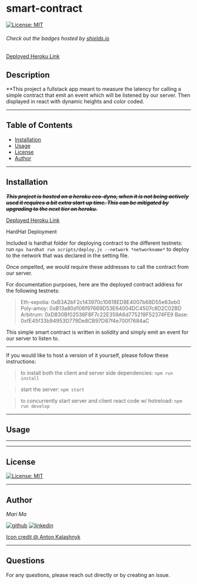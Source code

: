 # smart-contract



[![License: MIT](https://img.shields.io/badge/License-MIT-yellow.svg)](https://opensource.org/licenses/MIT)
  
  ###### Check out the badges hosted by [shields.io](https://shields.io/)

 [Deployed Heroku Link](https://smart-contract-latency-2881eb8bf0c3.herokuapp.com/)
  
  ## Description
  **This project a fullstack app meant to measure the latency for calling a simple contract that emit an event which will be listened by our server. Then displayed in react with dynamic heights and color coded.

  ***

  ## Table of Contents
  - [Installation](#installation)
  - [Usage](#usage)
  - [License](#license)
  - [Author](#author)

  ***

  ## Installation

  ~~***This project is hosted on a heroku eco-dyno, when it is not being actively used it requires a bit extra start up time. This can be mitigated by upgrading to the next tier on heroku.***~~
  
  [Deployed Heroku Link](https://smart-contract-latency-2881eb8bf0c3.herokuapp.com/)

  HardHat Deployment

  Included is hardhat folder for deploying contract to the different testnets: run `npx hardhat run scripts/deploy.js --network *networkname*` to deploy to the network that was declared in the setting file.

  Once ompelted, we would require these addresses to call the contract from our server.

  For documentation purposes, here are the deployed contract address for the following testnets:
  > Eth-sepolia: 0xB3A2bF2c143970c10618ED8E4007b68D55e63eb0
  > Poly-amoy: 0xB13a80d106f97669D53E64004DC4507c8D2C02BD
  > Arbitrum: 0xD830Bf02536F8F7c22E359A6d775219F52374FE9
  > Base: 0xfE45f33b94953D779De8CB97D87f4e700f7684aC

  This simple smart contract is written in solidity and simply emit an event for our server to listen to.

  ***
  
  If you would like to host a version of it yourself, please follow these instructions:

  > to install both the client and server side dependencies: `npm run install`

  > start the server: `npm start`

  > to concurrently start server and client react code w/ hotreload: `npm run develop`

  ***
  ## Usage

  
  ***

  ***
  ## License

  
[![License: MIT](https://img.shields.io/badge/License-MIT-yellow.svg)](https://opensource.org/licenses/MIT)

  ***
  ## Author
  *Mari Ma*

  [<img src="https://res.cloudinary.com/dbjhly3lm/image/upload//h_50/v1682488301/personal%20assets/logo_github_icon_143196_phgakv.png" alt='github' >](https://github.com/DraconMarius)
  [<img src="https://res.cloudinary.com/dbjhly3lm/image/upload/h_50/v1682488301/personal%20assets/logo_linkedin_icon_143191_nv9tim.png" alt='linkedin'>](https://www.linkedin.com/in/mari-ma-70771585/)

[Icon credit @ Anton Kalashnyk](https://icon-icons.com/users/14quJ7FM9cYdQZHidnZoM/icon-sets/)

  ***
  ## Questions
  For any questions, please reach out directly or by creating an issue.


  